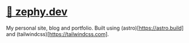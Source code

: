 # [💨 zephy.dev](https://zephy.dev)

My personal site, blog and portfolio. Built using (astro)[https://astro.build] and (tailwindcss)[https://tailwindcss.com].
